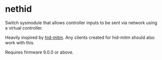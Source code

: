 # nethid

Switch sysmodule that allows controller inputs to be sent via network using a virtual controller.

Heavily inspired by [hid-mitm](https://github.com/jakibaki/hid-mitm). Any clients created for hid-mitm should also work with this.

Requires firmware 9.0.0 or above.
